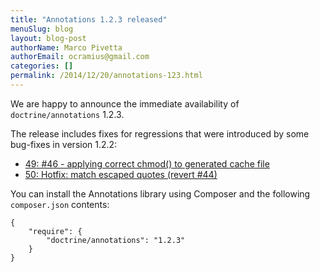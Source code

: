 ```yaml
---
title: "Annotations 1.2.3 released"
menuSlug: blog
layout: blog-post
authorName: Marco Pivetta
authorEmail: ocramius@gmail.com
categories: []
permalink: /2014/12/20/annotations-123.html
---
```

We are happy to announce the immediate availability of
`doctrine/annotations` 1.2.3.

The release includes fixes for regressions that were introduced by some
bug-fixes in version 1.2.2:

-   [49: \#46 - applying correct chmod() to generated cache
    file](https://github.com/doctrine/annotations/pull/49)
-   [50: Hotfix: match escaped quotes (revert
    \#44)](https://github.com/doctrine/annotations/pull/50)

You can install the Annotations library using Composer and the following
`composer.json` contents:

~~~~ {.sourceCode .json}
{
    "require": {
        "doctrine/annotations": "1.2.3"
    }
}
~~~~
